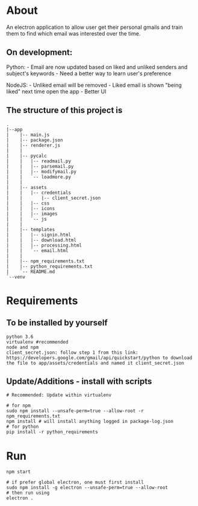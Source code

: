 # About
An electron application to allow user get their personal gmails and train them to find which email was interested over the time.

## On development: 
Python:
    - Email are now updated based on liked and unliked senders and subject's keywords
    - Need a better way to learn user's preference
    
NodeJS:
    - Unliked email will be removed
    - Liked email is shown "being liked" next time open the app
    - Better UI

## The structure of this project is

```
.
|--app
|    |-- main.js
|    |-- package.json
|    |-- renderer.js
|    |
|    |-- pycalc 
|    |   |-- readmail.py
|    |   |-- parsemail.py
|    |   |-- modifymail.py
|    |   `-- loadmore.py
|    |
|    |-- assets
|    |   |-- credentials
|    |       |-- client_secret.json
|    |   |-- css
|    |   |-- icons
|    |   |-- images
|    |   `-- js
|    |
|    |-- templates 
|    |   |-- signin.html
|    |   |-- download.html
|    |   |-- processing.html
|    |   `-- email.html
|    |
|    |-- npm_requirements.txt
|    |-- python_requirements.txt
|    `-- README.md
`--venv
```

# Requirements
## To be installed by yourself
```
python 3.6
virtualenv #recommended
node and npm
client_secret.json: follow step 1 from this link: https://developers.google.com/gmail/api/quickstart/python to download the file to app/assets/credentials and named it client_secret.json 

```

## Update/Additions - install with scripts
```
# Recommended: Update within virtualenv

# for npm
sudo npm install --unsafe-perm=true --allow-root -r npm_requirements.txt
npm install # will install anything logged in package-log.json
# for python
pip install -r python_requirements
```

# Run
```
npm start

# if prefer global electron, one must first install
sudo npm install -g electron --unsafe-perm=true --allow-root
# then run using
electron .
```


